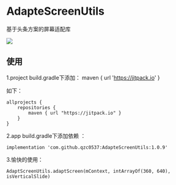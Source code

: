 # AdapteScreenUtils
基于头条方案的屏幕适配库

[![](https://jitpack.io/v/qzc0537/AdapteScreenUtils.svg)](https://jitpack.io/#qzc0537/AdapteScreenUtils)


使用
--
1.project build.gradle下添加：
maven { url 'https://jitpack.io' }

如下：

```
allprojects {
    repositories {
        maven { url "https://jitpack.io" }
    }
}
```

2.app build.gradle下添加依赖 ：

```
implementation 'com.github.qzc0537:AdapteScreenUtils:1.0.9'
```

3.愉快的使用：
```
AdaptScreenUtils.adaptScreen(mContext, intArrayOf(360, 640), isVerticalSlide)
